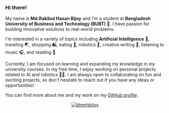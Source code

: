 ### Hi there!

My name is **Md.Rakibul Hasan Bijoy** and I'm a student at **Bangladesh University of Business and Technology (BUBT)** 🏫. 
I have passion for building innovative solutions to real-world problems.

I'm interested in a variety of topics including **Artificial Intelligence** 🤖, traveling 🌏, shopping 🛍️, eating 🍕️, robotics 🤖, creative writing 📝, listening to music 🎧, and reading 📖.

Currently, I am focused on learning and expanding my knowledge in my university courses. In my free time, I enjoy working on personal projects related to AI and robotics 🤖🤖. I am always open to collaborating on fun and exciting projects, so don't hesitate to reach out if you have any ideas or opportunities!

You can find more about me and my work on my [GitHub profile](https://github.com/mrhbijoy) .

<p align="center">
  <a href="https://github.com/mrhbijoy"><img src="https://komarev.com/ghpvc/?username=mrhbijoy&style=flat-square" alt="@mrhbijoy"></a>
</p>



<!---
mrhbijoy/mrhbijoy is a ✨ special ✨ repository because its `README.md` (this file) appears on your GitHub profile.
You can click the Preview link to take a look at your changes.
--->
